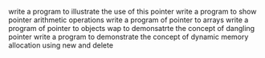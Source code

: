 write a program to illustrate the use of this pointer
write a program to show pointer arithmetic operations
write a program of pointer to arrays
write a program of pointer to objects
wap to demonsatrte the concept of dangling pointer
write a program to demonstrate the concept of dynamic memory allocation using new and delete